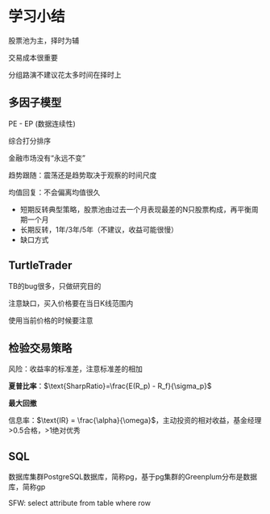 # 学习小结

股票池为主，择时为辅

交易成本很重要

分组路演不建议花太多时间在择时上

## 多因子模型

PE - EP (数据连续性)

综合打分排序

金融市场没有“永远不变”

趋势跟随：震荡还是趋势取决于观察的时间尺度

均值回复：不会偏离均值很久

- 短期反转典型策略，股票池由过去一个月表现最差的N只股票构成，再平衡周期一个月
- 长期反转，1年/3年/5年（不建议，收益可能很慢）
- 缺口方式

## TurtleTrader

TB的bug很多，只做研究目的

注意缺口，买入价格要在当日K线范围内

使用当前价格的时候要注意

## 检验交易策略

风险：收益率的标准差，注意标准差的相加

**夏普比率**：$\text{SharpRatio}=\frac{E(R_p) - R_f}{\sigma_p}$ 

**最大回撤**

信息率：$\text{IR} = \frac{\alpha}{\omega}$，主动投资的相对收益，基金经理>0.5合格，>1绝对优秀

## SQL

数据库集群PostgreSQL数据库，简称pg，基于pg集群的Greenplum分布是数据库，简称gp

SFW:  select attribute from table where row

